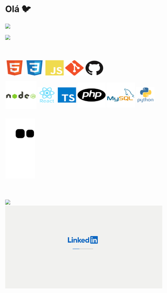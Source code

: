 # Olá 🐦

<div>
  <a href="https://github.com/FlaviaColiv">
    
  <img height="180em" src="https://github-readme-stats.vercel.app/api?username=FlaviaColiv&show_icons=true&theme=transparent"/>
  <br><br>
  <a href="https://github-readme-stats.vercel.app/api/top-langs/?username=FlaviaColiv&layout=compact&langs_count=6&theme=transparent" target="_blank"><img height="179em" src="https://github-readme-stats.vercel.app/api/top-langs/?username=FlaviaColiv&layout=compact&langs_count=6&theme=transparent"/></a>
    
            
</div>
    
<div style="display: inline_block">
  
  <br><br>
  
  <img align="center" alt="HTML" height="50" width="60" src="https://raw.githubusercontent.com/devicons/devicon/master/icons/html5/html5-original.svg">
  <img align="center" alt="CSS" height="50" width="60" src="https://raw.githubusercontent.com/devicons/devicon/master/icons/css3/css3-original.svg">
  <img align="center" alt="Js" height="50" width="60" src="https://raw.githubusercontent.com/devicons/devicon/master/icons/javascript/javascript-plain.svg">
    <img align="center" alt="GIT" height="50" width="60" src="https://raw.githubusercontent.com/devicons/devicon/master/icons/git/git-original.svg">
  <img align="center" alt="GITHUB" height="50" width="60" src="https://raw.githubusercontent.com/devicons/devicon/master/icons/github/github-original.svg">
  <br><br>
  <img align="center" alt="NODEJS" height="90" width="100" src="https://raw.githubusercontent.com/devicons/devicon/master/icons/nodejs/nodejs-original-wordmark.svg">
  <img align="center" alt="REACT" height="50" width="60" src="https://raw.githubusercontent.com/devicons/devicon/master/icons/react/react-original-wordmark.svg">
  <img align="center" alt="TYPESCRIPT" height="50" width="60" src="https://raw.githubusercontent.com/devicons/devicon/master/icons/typescript/typescript-original.svg">
  <img align="center" alt="PHP" height="80" width="90" src="https://raw.githubusercontent.com/devicons/devicon/master/icons/php/php-plain.svg">
  <img align="center" alt="MYSQL" height="80" width="90" src="https://raw.githubusercontent.com/devicons/devicon/master/icons/mysql/mysql-original-wordmark.svg">
  <img align="center" alt="PYTHON" height="50" width="60" src="https://raw.githubusercontent.com/devicons/devicon/master/icons/python/python-original-wordmark.svg">
  <br><br>
 
  
</div>
  
![Snake animation](https://github.com/FlaviaColiv/FlaviaColiv/blob/output/github-contribution-grid-snake.svg)

<div> 
  
  <br><br><br>
  <a href="https://www.linkedin.com/in/flavia-oliveira-dev/" target="_blank"><img src="https://img.shields.io/badge/-LinkedIn-%230077B5?style=for-the-badge&logo=linkedin&logoColor=white" target="_blank"></a> 
  <a href="https://www.linkedin.com/in/flavia-oliveira-dev/" target="_blank"><img src="./MeuLinkedIn.gif" alt="Meu LinkedIn"></a>
 
</div>
